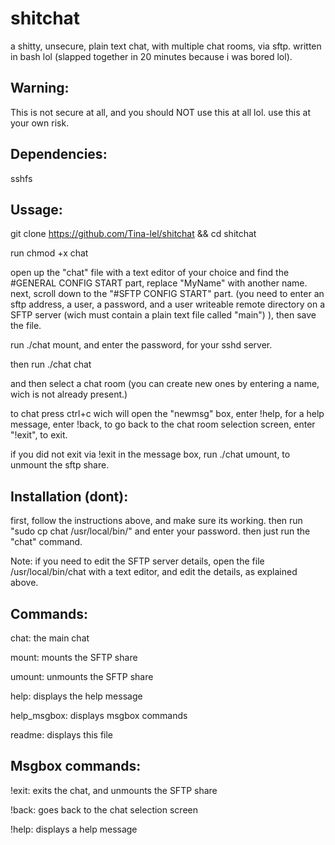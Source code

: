 # shitchat
a shitty, unsecure, plain text chat, with multiple chat rooms, via sftp. written in bash lol (slapped together in 20 minutes because i was bored lol).

Warning:
-
This is not secure at all, and you should NOT use this at all lol. use this at your own risk.

Dependencies:
-
sshfs

Ussage:
-

git clone https://github.com/Tina-lel/shitchat && cd shitchat

run chmod +x chat

open up the "chat" file with a text editor of your choice and find the #GENERAL CONFIG START part, replace "MyName" with another name. next, scroll down to the "#SFTP CONFIG START" part. (you need to enter an sftp address, a user, a password, and a user writeable remote directory on a SFTP server (wich must contain a plain text file called "main") ), then save the file.

run ./chat mount, and enter the password, for your sshd server.

then run ./chat chat

and then select a chat room (you can create new ones by entering a name, wich is not already present.)

to chat press ctrl+c wich will open the "newmsg" box, enter !help, for a help message, enter !back, to go back to the chat room selection screen, enter "!exit", to exit.

if you did not exit via !exit in the message box, run ./chat umount, to unmount the sftp share.

Installation (dont):
-

first, follow the instructions above, and make sure its working. then run "sudo cp chat /usr/local/bin/" and enter your password. then just run the "chat" command.

Note: if you need to edit the SFTP server details, open the file /usr/local/bin/chat with a text editor, and edit the details, as explained above.

Commands:
-

chat: the main chat

mount: mounts the SFTP share

umount: unmounts the SFTP share

help: displays the help message

help_msgbox: displays msgbox commands

readme: displays this file

Msgbox commands:
-

!exit: exits the chat, and unmounts the SFTP share

!back: goes back to the chat selection screen

!help: displays a help message
